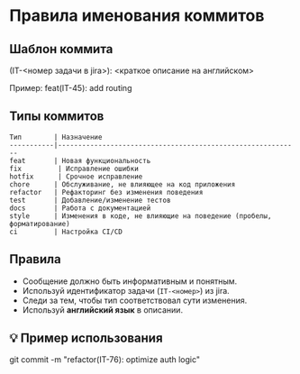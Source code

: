 # Правила именования коммитов

## Шаблон коммита

<type>(IT-<номер задачи в jira>): <краткое описание на английском>

Пример: feat(IT-45): add routing

## Типы коммитов

```
Тип        | Назначение
-----------|------------------------------------------------------------
feat       | Новая функциональность
fix         | Исправление ошибки
hotfix      | Срочное исправление
chore      | Обслуживание, не влияющее на код приложения
refactor   | Рефакторинг без изменения поведения
test       | Добавление/изменение тестов
docs       | Работа с документацией
style      | Изменения в коде, не влияющие на поведение (пробелы, форматирование)
ci         | Настройка CI/CD
```

## Правила

- Сообщение должно быть информативным и понятным.
- Используй идентификатор задачи (`IT-<номер>`) из jira.
- Следи за тем, чтобы тип соответствовал сути изменения.
- Используй **английский язык** в описании.

## 💡 Пример использования

git commit -m "refactor(IT-76): optimize auth logic"
